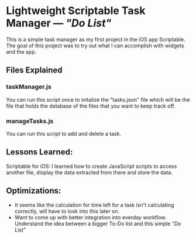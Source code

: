 # Lightweight Scriptable Task Manager — _"Do List"_
This is a simple task manager as my first project in the iOS app Scriptable. The goal of this project was to try out what I can accomplish with widgets and the app.

## Files Explained
### taskManager.js
You can run this script once to initalize the "tasks.json" file which will be the file that holds the database of the files that you want to keep track off.

### manageTasks.js
You can run this script to add and delete a task.

## Lessons Learned:
Scriptable for iOS: I learned how to create JavaScript scripts to access another file, display the data extracted from there and store the data.

## Optimizations:
* It seems like the calculation for time left for a task isn't calculating correctly, will have to look into this later on.
* Want to come up with better integration into everday workflow. Understand the idea between a bigger To-Do list and this simple _"Do List"_
